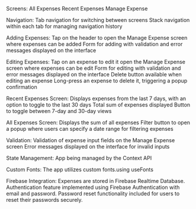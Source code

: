 Screens:
All Expenses
Recent Expenses
Manage Expense

Navigation:
Tab navigation for switching between screens
Stack navigation within each tab for managing navigation history

Adding Expenses:
Tap on the header to open the Manage Expense screen where expenses can be added
Form for adding with validation and error messages displayed on the interface

Editing Expenses:
Tap on an expense to edit it open the Manage Expense screen where expenses can be edit
Form for editing with validation and error messages displayed on the interface
Delete button available when editing an expense
Long-press an expense to delete it, triggering a popup confirmation

Recent Expenses Screen:
Displays expenses from the last 7 days, with an option to toggle to the last 30 days
Total sum of expenses displayed
Button to toggle between 7-day and 30-day views

All Expenses Screen:
Displays the sum of all expenses
Filter button to open a popup where users can specify a date range for filtering expenses

Validation:
Validation of expense input fields on the Manage Expense screen
Error messages displayed on the interface for invalid inputs

State Management:
App being managed by the Context API

Custom Fonts:
The app utilizes custom fonts.using useFonts

Firebase Integration:
Expenses are stored in Firebase Realtime Database.
Authentication feature implemented using Firebase Authentication with email and password.
Password reset functionality included for users to reset their passwords securely.
